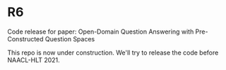 # R6
Code release for paper: Open-Domain Question Answering with Pre-Constructed Question Spaces

This repo is now under construction. We'll try to release the code before NAACL-HLT 2021.
